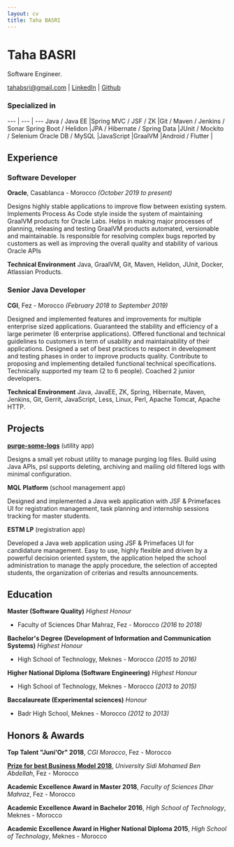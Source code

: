 ```yaml
---
layout: cv
title: Taha BASRI
---
```

# Taha BASRI
Software Engineer.

<div id="webaddress">
    <a href="tahabsri@gmail.com">tahabsri@gmail.com</a>
|   <a href="https://www.linkedin.com/in/tahabasri/en">LinkedIn</a>
|   <a href="https://github.com/tahabasri">Github</a>
</div>

### Specialized in

--- | --- | ---
Java / Java EE              |Spring MVC / JSF / ZK          |Git / Maven / Jenkins / Sonar
Spring Boot / Helidon       |JPA / Hibernate / Spring Data  |JUnit / Mockito / Selenium
Oracle DB / MySQL           |JavaScript                     |GraalVM
                            |Android / Flutter              |

## Experience

### Software Developer

__Oracle__, Casablanca - Morocco *(October 2019 to present)*

Designs highly stable applications to improve flow between existing system.
Implements Process As Code style inside the system of maintaining GraalVM products for Oracle Labs.
Helps in making major processes of planning, releasing and testing GraalVM products automated, versionable and maintainable.
Is responsible for resolving complex bugs reported by customers as well as improving the overall quality and stability of various Oracle APIs

​**Technical Environment** Java, GraalVM, Git, Maven, Helidon, JUnit, Docker, Atlassian Products.

### Senior Java Developer
__CGI__, Fez - Morocco *(February 2018 to September 2019)*

Designed and implemented features and improvements for multiple enterprise sized applications.
Guaranteed the stability and efficiency of a large perimeter (6 enterprise applications).
Offered functional and technical guidelines to customers in term of usability and maintainability of their applications.
Designed a set of best practices to respect in development and testing phases in order to improve products quality.
Contribute to proposing and implementing detailed functional technical specifications.
Technically supported my team (2 to 6 people).
Coached 2 junior developers.

​**Technical Environment** Java, JavaEE, ZK, Spring, Hibernate, Maven, Jenkins, Git, Gerrit, JavaScript, Less, Linux, Perl, Apache Tomcat, Apache HTTP.


## Projects

<a href="https://github.com/tahabasri/purge-some-logs" style="font-weight: bold;">purge-some-logs</a> (utility app)

Designs a small yet robust utility to manage purging log files. Build using Java APIs, psl supports deleting, archiving and mailing old filtered logs with minimal configuration.

__MQL Platform__ (school management app)

Designed and implemented a Java web application with JSF & Primefaces UI for registration management, task planning and internship sessions tracking for master students.

__ESTM LP__ (registration app)

Developed a Java web application using JSF & Primefaces UI for candidature management. Easy to use, highly flexible and driven by a powerful decision oriented system, the application helped the school administration to manage the apply procedure, the selection of accepted students, the organization of criterias and results announcements.

## Education

__Master (Software Quality)__ *Highest Honour*
- Faculty of Sciences Dhar Mahraz, Fez - Morocco *(2016 to 2018)*

__Bachelor's Degree (Development of Information and Communication Systems)__ *Highest Honour*
- High School of Technology, Meknes - Morocco *(2015 to 2016)*

__Higher National Diploma (Software Engineering)__ *Highest Honour*
- High School of Technology, Meknes - Morocco *(2013 to 2015)*

__Baccalaureate (Experimental sciences)__ *Honour*
- Badr High School, Meknes - Morocco *(2012 to 2013)*

## Honors & Awards

__Top Talent "Juni'Or" 2018__, *CGI Morocco*, Fez - Morocco

__[Prize for best Business Model 2018](http://www.fsdmfes.ac.ma/News/137/show)__, *University Sidi Mohamed Ben Abdellah*, Fez - Morocco

__Academic Excellence Award in Master 2018__, *Faculty of Sciences Dhar Mahraz*, Fez - Morocco

__Academic Excellence Award in Bachelor 2016__, *High School of Technology*, Meknes - Morocco

__Academic Excellence Award in Higher National Diploma 2015__, *High School of Technology*, Meknes - Morocco


<!-- ### Footer

Taha BASRI -- [tahabsri@gmail.com](tahabsri@gmail.com) -->